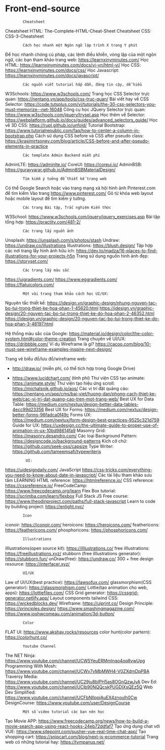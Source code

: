 # Front-end-source


			Cheatsheet
Cheatsheet HTML: The-Complete-HTML-Cheat-Sheet
Cheatsheet CSS: CSS-3-Cheatsheet


			Cách học nhanh một Ngôn ngữ lập trình X trong Y phút
Để học nhanh chóng cú pháp, các lệnh điều khiển, vòng lập của một ngôn ngữ, các bạn tham khảo trang web: https://learnxinyminutes.com/
Học HTML: https://learnxinyminutes.com/docs/vi-vn/html-vi/
Học CSS: https://learnxinyminutes.com/docs/css/
Học Javascript: https://learnxinyminutes.com/docs/javascript/



			Các nguồn viết tutorial hấp dẫn, đáng tin cậy, dễ hiểu
W3Schools: https://www.w3schools.com/
Trang học CSS Selector trực quan: https://nentang.vn/app/tools/css-truc-quan/
Bài viết hay về CSS Selector: https://code.tutsplus.com/vi/tutorials/the-30-css-selectors-you-must-memorize--net-16048
Công cụ học JQuery Selector trực quan: https://www.w3schools.com/jquery/trysel.asp
Học thêm về Selector: https://webplatform.github.io/docs/guides/advanced_selectors_guide/
Học về 3D CSS: https://rupl.github.io/unfold/
Tutorial Bootstrap: https://www.tutorialrepublic.com/faq/how-to-center-a-column-in-bootstrap.php
Cách sử dụng CSS before và CSS after pseudo class: https://krasimirtsonev.com/blog/article/CSS-before-and-after-pseudo-elements-in-practice



			Các template Admin Backend miễn phí
AdminLTE: https://adminlte.io/
CoreUI: https://coreui.io/
AdminBSB: https://gurayyarar.github.io/AdminBSBMaterialDesign/



			Tìm kiếm ý tưởng để thiết kế trang web
Có thể Google Search hoặc vào trang mạng xã hội hình ảnh Pinterest.com để tìm kiếm
Vào trang https://www.pinterest.com/
Gõ từ khóa web layout hoặc mobile layout để tìm kiếm ý tưởng.



			Các trang Bài tập, Trắc nghiệm Kiến thức
W3School: https://www.w3schools.com/jquery/jquery_exercises.asp
Bài tập tổng hợp: https://practity.com/481-2/



			Các trang lấy nguồn ảnh
Unsplash: https://unsplash.com/s/photos/stash
Undraw: https://undraw.co/illustrations
Illustrations: https://blush.design/
Tập hợp các nơi trang lấy hình ảnh hữu ích: https://dev.to/madza/16-places-to-find-illustrations-for-your-projects-h5n
Trang sử dụng nguồn hình ảnh đẹp: https://storyset.com/



			Các trang lấy màu sắc
https://uigradients.com/
https://www.eggradients.com/
https://flatuicolors.com/



			Một vài trang tham khảo cách học UI/UX:

Nguyên tắc thiết kế:
https://idesign.vn/graphic-design/nhung-nguyen-tac-bo-tui-trong-thiet-ke-hoa-phan-1-45620.html
https://idesign.vn/graphic-design/20-nguyen-tac-bo-tui-trong-thiet-ke-do-hoa-phan-2-46352.html
https://idesign.vn/graphic-design/20-nguyen-tac-bo-tui-trong-thiet-ke-do-hoa-phan-3-48197.html

Hệ thống màu sắc của Google: https://material.io/design/color/the-color-system.html#color-theme-creation
Trang chuyên về UI/UX: https://dribbble.com/
Ví dụ Wireframe là gì? https://cacoo.com/blog/10-must-see-wireframe-examples-inspire-next-design/

Trang vẽ biểu đồ/lưu đồ/wireframe web:
- http://draw.io/  (miễn phí, có thể tích hợp trong Google Drive)
- https://www.lucidchart.com/ (tính phí)
Thư viện CSS tạo animate: https://animate.style/
Thư viện tạo hiệu ứng scroll: https://michalsnik.github.io/aos/
Các vị trí đặt quảng cáo: https://nentang.vn/app/cms/bai-viet/huong-dan/phong-cach-thiet-ke-web/cac-vi-tri-dat-quang-cao-tren-mot-trang-web/
Best UX for Data Table: https://medium.com/nextux/design-better-data-tables-4ecc99d23356
Best UX for Forms: https://medium.com/nextux/design-better-forms-96fadca0f49c
Forms UX: https://medium.com/nextux/form-design-best-practices-9525c321d759
Guide for UX: https://uxdesign.cc/the-ultimate-guide-to-proper-use-of-animation-in-ux-10bd98614fa9
Masonry Grid: https://masonry.desandro.com/
Các loại Background Pattern: https://designcode.io/background-patterns
Kích cỡ chữ: https://github.com/seek-oss/capsize
Type Writer: https://github.com/tameemsafi/typewriterjs



			UI:
https://uidesigndaily.com/
JavaScript
https://css-tricks.com/everything-you-need-to-know-about-date-in-javascript/
Các tài liệu tham khảo sưu tầm
LEARNING
HTML reference: https://htmlreference.io/
CSS reference: https://cssreference.io/
FreeCodeCamp: https://www.freecodecamp.org/learn
Flex Box tutorial: https://scrimba.com/learn/flexbox
Full Stack JS Free course: https://www.theodinproject.com/paths/full-stack-javascript
Learn to code by building project: https://enlight.nyc/



			Icon
iconoir: https://iconoir.com/
heroicons: https://heroicons.com/
feathericons: https://feathericons.com/
phosphoricons: https://phosphoricons.com/



			Illustrations
illlustrations(open source kit): https://illlustrations.co/
free illlustrations: https://freeillustrations.xyz/
stubborn (free illlustrations generator): https://stubborn.fun/
unDraw(free): https://undraw.co/
300 + free design resource: https://interfacer.xyz/



			UI/UX
Law of UI/UX(best practice): https://lawsofux.com/
glassmorphism(CSS generator): https://glassmorphism.com/
Lottie(tạo animation cho web, apps): https://lottiefiles.com/
CSS Grid generator: https://cssgrid-generator.netlify.app/
Layout components tailwind CSS: https://wickedblocks.dev/
Wireframe: https://uiprint.co/
Design Principle: https://principles.design/
https://www.smashingmagazine.com/
https://www.joshwcomeau.com/animation/3d-button/



			Color
FLAT UI: https://www.akshay.rocks/resources
color hunt(color partern): https://colorhunt.co/



			Youtube Channel
The NET Ninja: https://www.youtube.com/channel/UCW5YeuERMmlnqo4oq8vwUpg
Programming With Mosh: https://www.youtube.com/channel/UCWv7vMbMWH4-V0ZXdmDpPBA
Traversy Media: https://www.youtube.com/channel/UC29ju8bIPH5as8OGnQzwJyA
Dev Ed: https://www.youtube.com/channel/UClb90NQQcskPUGDIXsQEz5Q
Web Dev Simplified: https://www.youtube.com/channel/UCFbNIlppjAuEX4znoulh0Cw
DesignCourse: https://www.youtube.com/user/DesignCourse



			Một số video tutorial các bạn nên học
Tạo Movie APP: https://www.freecodecamp.org/news/how-to-build-a-movie-search-app-using-react-hooks-24eb72ddfaf7
Tạo ứng dụng chat với VUE: https://www.sitepoint.com/pusher-vue-real-time-chat-app/
Tạo shopping cart: https://snipcart.com/blog/next-js-ecommerce-tutorial
Trang web có những tutorial hay: https://tympanus.net/
